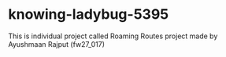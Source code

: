 # knowing-ladybug-5395
This is individual project called Roaming Routes project made by Ayushmaan Rajput (fw27_017)
